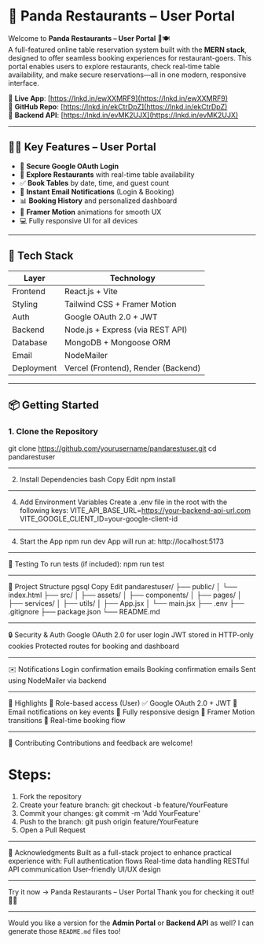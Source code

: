 # 🚀 Panda Restaurants – User Portal

Welcome to **Panda Restaurants – User Portal** 🐼🍽️  
A full-featured online table reservation system built with the **MERN stack**, designed to offer seamless booking experiences for restaurant-goers. This portal enables users to explore restaurants, check real-time table availability, and make secure reservations—all in one modern, responsive interface.

🔗 **Live App**: [https://lnkd.in/ewXXMRF9](https://lnkd.in/ewXXMRF9)  
🔗 **GitHub Repo**: [https://lnkd.in/ekCtrDpZ](https://lnkd.in/ekCtrDpZ)  
🔗 **Backend API**: [https://lnkd.in/evMK2UJX](https://lnkd.in/evMK2UJX)

---

## 🧑‍🍳 Key Features – User Portal

- 🔐 **Secure Google OAuth Login**
- 📅 **Explore Restaurants** with real-time table availability
- ✅ **Book Tables** by date, time, and guest count
- 📨 **Instant Email Notifications** (Login & Booking)
- 📊 **Booking History** and personalized dashboard
- 🎨 **Framer Motion** animations for smooth UX
- 💻 Fully responsive UI for all devices

---

## 🧰 Tech Stack

| Layer       | Technology                        |
|-------------|-----------------------------------|
| Frontend    | React.js + Vite                   |
| Styling     | Tailwind CSS + Framer Motion      |
| Auth        | Google OAuth 2.0 + JWT            |
| Backend     | Node.js + Express (via REST API)  |
| Database    | MongoDB + Mongoose ORM            |
| Email       | NodeMailer                        |
| Deployment  | Vercel (Frontend), Render (Backend)

---

## 📦 Getting Started

### 1. Clone the Repository
git clone https://github.com/yourusername/pandarestuser.git
cd pandarestuser

---

2. Install Dependencies
bash
Copy
Edit
npm install

---

4. Add Environment Variables
Create a .env file in the root with the following keys:
VITE_API_BASE_URL=https://your-backend-api-url.com
VITE_GOOGLE_CLIENT_ID=your-google-client-id

---

4. Start the App
npm run dev
App will run at: http://localhost:5173

--- 

🧪 Testing
To run tests (if included):
npm run test

---

📁 Project Structure
pgsql
Copy
Edit
pandarestuser/
├── public/
│   └── index.html
├── src/
│   ├── assets/
│   ├── components/
│   ├── pages/
│   ├── services/
│   ├── utils/
│   ├── App.jsx
│   └── main.jsx
├── .env
├── .gitignore
├── package.json
└── README.md

----

🔒 Security & Auth
Google OAuth 2.0 for user login
JWT stored in HTTP-only cookies
Protected routes for booking and dashboard

---

✉️ Notifications
Login confirmation emails
Booking confirmation emails
Sent using NodeMailer via backend

---

🎯 Highlights
🔐 Role-based access (User)
✅ Google OAuth 2.0 + JWT
📧 Email notifications on key events
📱 Fully responsive design
💨 Framer Motion transitions
📅 Real-time booking flow

---

🤝 Contributing
Contributions and feedback are welcome!
# Steps:
1. Fork the repository
2. Create your feature branch: git checkout -b feature/YourFeature
3. Commit your changes: git commit -m 'Add YourFeature'
4. Push to the branch: git push origin feature/YourFeature
5. Open a Pull Request

--- 

🙌 Acknowledgments
Built as a full-stack project to enhance practical experience with:
Full authentication flows
Real-time data handling
RESTful API communication
User-friendly UI/UX design

---
Try it now → Panda Restaurants – User Portal
Thank you for checking it out! 🐼✨

---

Would you like a version for the **Admin Portal** or **Backend API** as well? I can generate those `README.md` files too!

